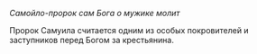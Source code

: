 _Самойло-пророк сам Бога о мужике молит_

Пророк Самуила считается одним из особых покрови­телей и заступников перед Богом за крестьянина.